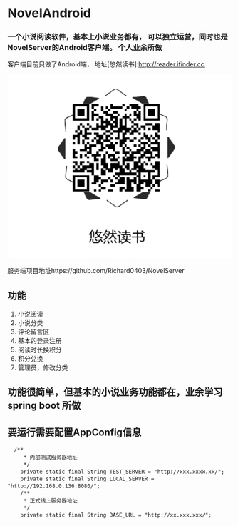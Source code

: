 # NovelAndroid
### 一个小说阅读软件，基本上小说业务都有， 可以独立运营，同时也是NovelServer的Android客户端。 个人业余所做


客户端目前只做了Android端， 地址[悠然读书]:http://reader.ifinder.cc

![my-logo.png](https://github.com/Richard0403/NovelAndroid/blob/master/image/binary_code.png "android端线上项目")

服务端项目地址https://github.com/Richard0403/NovelServer
## 功能
  1. 小说阅读
  2. 小说分类
  3. 评论留言区
  4. 基本的登录注册
  5. 阅读时长换积分
  6. 积分兑换
  7. 管理员，修改分类
  
## 功能很简单，但基本的小说业务功能都在，业余学习spring boot 所做

## 要运行需要配置AppConfig信息
```
  /**
     * 内部测试服务器地址
     */
    private static final String TEST_SERVER = "http://xxx.xxxx.xx/";
    private static final String LOCAL_SERVER = "http://192.168.0.136:8080/";
    /**
     * 正式线上服务器地址
     */
    private static final String BASE_URL = "http://xx.xxx.xxx/";
```
